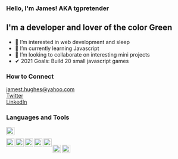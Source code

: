 ### Hello, I'm James! AKA tgpretender

## I'm a developer and lover of the color Green
- 👀 I’m interested in web development and sleep
- 🌱 I’m currently learning Javascript
- 💞️ I’m looking to collaborate on interesting mini projects
- ✔ 2021 Goals: Build 20 small javascript games

### How to Connect
jamest.hughes@yahoo.com  
[Twitter](https://twitter.com/tg_pretender)  
[LinkedIn](https://www.linkedin.com/in/james-hughes-893737164/)


### Languages and Tools
<img align="left" alt="VSCode" title="VSCode" width="22px" src="https://cdn.jsdelivr.net/npm/simple-icons@3.13.0/icons/visualstudiocode.svg" />  <br/>

<img align="left" alt="HTML5" title="HTML5" width="22px" src="https://cdn.jsdelivr.net/npm/simple-icons@3.13.0/icons/html5.svg" /> 
<img align="left" alt="CSS3" title="CSS3" width="22px" src="https://cdn.jsdelivr.net/npm/simple-icons@3.13.0/icons/css3.svg" /> 
<img align="left" alt="Javascript" title="Javascript" width="22px" src="https://cdn.jsdelivr.net/npm/simple-icons@3.13.0/icons/javascript.svg" /> 
<img align="left" alt="React" title="React" width="22px" src="https://cdn.jsdelivr.net/npm/simple-icons@3.13.0/icons/react.svg" /> 
<img align="left" alt="Node.js" title="Node.js" width="22px" src="https://cdn.jsdelivr.net/npm/simple-icons@3.13.0/icons/node-dot-js.svg" />   <br/>

<img align="left" alt="PostgreSQL" title="PostgreSQL" width="22px" src="https://cdn.jsdelivr.net/npm/simple-icons@3.13.0/icons/postgresql.svg" /> 
<img align="left" alt="Heroku" title="Heroku" width="22px" src="https://cdn.jsdelivr.net/npm/simple-icons@3.13.0/icons/heroku.svg" /> 

